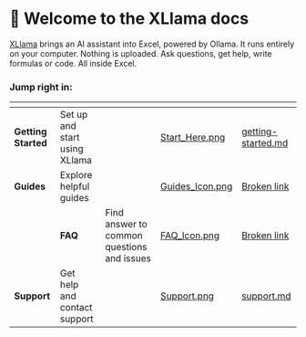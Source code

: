 # 👋 Welcome to the XLlama docs

[XLlama](https://pythonandvba.com/xllama) brings an AI assistant into Excel, powered by Ollama. It runs entirely on your computer. Nothing is uploaded. Ask questions, get help, write formulas or code. All inside Excel.

### Jump right in:

<table data-view="cards"><thead><tr><th></th><th></th><th></th><th data-hidden data-card-cover data-type="files"></th><th data-hidden data-card-target data-type="content-ref"></th></tr></thead><tbody><tr><td><strong>Getting Started</strong></td><td>Set up and start using XLlama</td><td></td><td><a href=".gitbook/assets/Start_Here.png">Start_Here.png</a></td><td><a href="fundamentals/getting-started.md">getting-started.md</a></td></tr><tr><td><strong>Guides</strong></td><td>Explore helpful guides</td><td></td><td><a href=".gitbook/assets/Guides_Icon.png">Guides_Icon.png</a></td><td><a href="broken-reference">Broken link</a></td></tr><tr><td></td><td><strong>FAQ</strong></td><td>Find answer to common questions and issues</td><td><a href=".gitbook/assets/FAQ_Icon.png">FAQ_Icon.png</a></td><td><a href="broken-reference">Broken link</a></td></tr><tr><td><strong>Support</strong></td><td>Get help and contact support</td><td></td><td><a href=".gitbook/assets/Support.png">Support.png</a></td><td><a href="fundamentals/support.md">support.md</a></td></tr></tbody></table>

